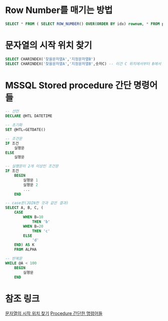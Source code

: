 # Row Number를 매기는 방법
```sql
SELECT * FROM ( SELECT ROW_NUMBER() OVER(ORDER BY idx) rownum, * FROM page_table ) page_table WHERE rownum BETWEEN 1 AND 20
```

# 문자열의 시작 위치 찾기
```sql
SELECT CHARINDEX('찾을문자열A','지정문자열B')
SELECT CHARINDEX('찾을문자열A','지정문자열B',숫자C) -- 이건 C 위치에서부터 B에서 A를 찾으라는 뜻
```

# MSSQL Stored procedure 간단 명령어들
```sql
-- 선언
DECLARE @HTL DATETIME

-- 초기화
SET @HTL=GETDATE()

-- 조건문
IF 조건
    실행문
ELSE
    실행문

-- 실행문이 2개 이상인 조건문
IF 조건
    BEGIN
        실행문 1
        실행문 2
        ...
    END

-- case문(JOIN한 것과 같은 결과)
SELECT A, B, C, (
    CASE
        WHEN B=10
            THEN 'b'
        WHEN B=20
            THEN 'c'
        ELSE
            'd'
    END) AS K
    FROM ALPHA

-- 반복문
WHILE @A < 100
    BEGIN
        실행문
    END
```








# 참조 링크
[문자열의 시작 위치 찾기](https://kmj1107.tistory.com/entry/MSSQL-CharIndex-%EB%AC%B8%EC%9E%90%EC%97%B4%EC%9D%98-%EC%8B%9C%EC%9E%91-%EC%9C%84%EC%B9%98-%EC%B0%BE%EA%B8%B0)
[Procedure 간단한 명령어들](https://hklovecw.tistory.com/7)